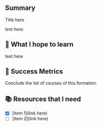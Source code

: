 ## Summary

Title here

*text here*:

## 🏫 What I hope to learn
text here

## 📏 Success Metrics

Conclude the list of courses of this formation.

## 📚 Resources that I need
- [x] [item 1](link here)
- [ ] [item 2](link here)
